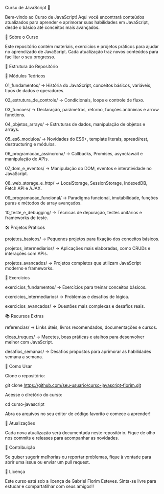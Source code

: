 Curso de JavaScript 🚀

Bem-vindo ao Curso de JavaScript! Aqui você encontrará conteúdos atualizados para aprender e aprimorar suas habilidades em JavaScript, desde o básico até conceitos mais avançados.

📌 Sobre o Curso

Este repositório contém materiais, exercícios e projetos práticos para ajudar no aprendizado de JavaScript. Cada atualização traz novos conteúdos para facilitar o seu progresso.

📂 Estrutura do Repositório

📖 Módulos Teóricos

01_fundamentos/ → História do JavaScript, conceitos básicos, variáveis, tipos de dados e operadores.

02_estrutura_de_controle/ → Condicionais, loops e controle de fluxo.

03_funcoes/ → Declaração, parâmetros, retorno, funções anônimas e arrow functions.

04_objetos_arrays/ → Estruturas de dados, manipulação de objetos e arrays.

05_es6_modulos/ → Novidades do ES6+, template literals, spread/rest, destructuring e módulos.

06_programacao_assincrona/ → Callbacks, Promises, async/await e manipulação de APIs.

07_dom_e_eventos/ → Manipulação do DOM, eventos e interatividade no JavaScript.

08_web_storage_e_http/ → LocalStorage, SessionStorage, IndexedDB, Fetch API e AJAX.

09_programacao_funcional/ → Paradigma funcional, imutabilidade, funções puras e métodos de array avançados.

10_teste_e_debugging/ → Técnicas de depuração, testes unitários e frameworks de teste.

🛠️ Projetos Práticos

projetos_basicos/ → Pequenos projetos para fixação dos conceitos básicos.

projetos_intermediarios/ → Aplicações mais elaboradas, como CRUDs e interações com APIs.

projetos_avancados/ → Projetos completos que utilizam JavaScript moderno e frameworks.

📝 Exercícios

exercicios_fundamentos/ → Exercícios para treinar conceitos básicos.

exercicios_intermediarios/ → Problemas e desafios de lógica.

exercicios_avancados/ → Questões mais complexas e desafios reais.

📚 Recursos Extras

referencias/ → Links úteis, livros recomendados, documentações e cursos.

dicas_truques/ → Macetes, boas práticas e atalhos para desenvolver melhor com JavaScript.

desafios_semanas/ → Desafios propostos para aprimorar as habilidades semana a semana.

🚀 Como Usar

Clone o repositório:

git clone https://github.com/seu-usuario/curso-javascript-fiorim.git

Acesse o diretório do curso:

cd curso-javascript

Abra os arquivos no seu editor de código favorito e comece a aprender!

📢 Atualizações

Cada nova atualização será documentada neste repositório. Fique de olho nos commits e releases para acompanhar as novidades.

🤝 Contribuição

Se quiser sugerir melhorias ou reportar problemas, fique à vontade para abrir uma issue ou enviar um pull request.

📜 Licença

Este curso está sob a licença de Gabriel Fiorim Esteves. Sinta-se livre para estudar e compartatilhar com seus amigos!!
